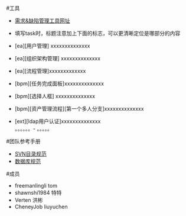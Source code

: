#工具
- [需求&缺陷管理工具网址]( https://github.com/freemanlingli/BPM/issues)

- 填写task时，标题注意加上下面的标志，可以更清晰定位是哪部分的内容
- [ea][用户管理] xxxxxxxxxxxxxx
- [ea][组织架构管理]  xxxxxxxxxxxxxx 
- [ea][流程管理]xxxxxxxxxxxxx
- [bpm][任务完成面板]xxxxxxxxxxxxxx
- [bpm][选择人框] xxxxxxxxxxxxxx
- [bpm][资产管理流程][第一个多人分支]xxxxxxxxxxxxxx
- [ext][ldap用户认证]xxxxxxxxxxxxxx    
。。。。。。- 。。。。。

#团队参考手册

             
- [SVN目录规范](https://raw.githubusercontent.com/freemanlingli/BPM/master/doc/svn.md )
- [数据库规范](https://raw.githubusercontent.com/freemanlingli/BPM/master/doc/database.md )



#成员
- freemanlingli  tom
- shawnshi1984   特特
- Verten         洪彬
- CheneyJob      liuyuchen
